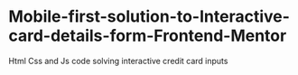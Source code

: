 # Mobile-first-solution-to-Interactive-card-details-form-Frontend-Mentor
Html Css and Js code solving interactive credit card inputs
